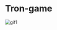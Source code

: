 # Tron-game

![gif1](https://user-images.githubusercontent.com/38236287/76577313-32182700-64c5-11ea-840c-8ca4ce2f1cf4.gif)
